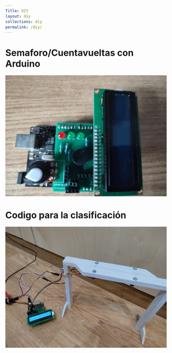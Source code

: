 ```yaml
---
Title: DIY
layout: diy
collections: diy
permalink: /diy/
---
```


# Semaforo/Cuentavueltas con Arduino

[![](../docs/images/semaforo01.png)](/diy/01-semaforo)

# Codigo para la clasificación

[![](../docs/images/semaforo02.png)](/diy/02-codigoclasificacion)

